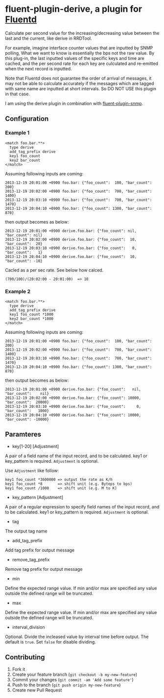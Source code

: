# fluent-plugin-derive, a plugin for [Fluentd](http://fluentd.org)

Calculate per second value for the increasing/decreasing value between the last and the current, like derive in RRDTool.

For example, imagine interface counter values that are inputted by SNMP polling, What we want to know is essentially the bps not the raw value. By this plug-in, the last inputted values of the specific keys and time are cached, and the per second rate for each key are culculated and re-emitted when the next record is inputted.

Note that Fluentd does not guarantee the order of arrival of messages, it may not be able to calculate accurately if the messages which are tagged with same name are inputted at short intervals. So DO NOT USE this plugin in that case.

I am using the derive plugin in combination with [fluent-plugin-snmp](https://github.com/iij/fluent-plugin-snmp).

## Configuration

### Example 1

    <match foo.bar.**>
      type derive
      add_tag_prefix derive
      key1 foo_count
      key2 bar_count
    </match>

Assuming following inputs are coming:

    2013-12-19 20:01:00 +0900 foo.bar: {"foo_count":  100, "bar_count":  200}
    2013-12-19 20:02:00 +0900 foo.bar: {"foo_count":  700, "bar_count": 1400}
    2013-12-19 20:03:10 +0900 foo.bar: {"foo_count":  700, "bar_count": 1470}
    2013-12-19 20:04:10 +0900 foo.bar: {"foo_count": 1300, "bar_count":  870}

then output becomes as below:

    2013-12-19 20:01:00 +0900 derive.foo.bar: {"foo_count": nil, "bar_count": nil}
    2013-12-19 20:02:00 +0900 derive.foo.bar: {"foo_count":  10, "bar_count":  20}
    2013-12-19 20:03:10 +0900 derive.foo.bar: {"foo_count":   0, "bar_count":   1}
    2013-12-19 20:04:10 +0900 derive.foo.bar: {"foo_count":  10, "bar_count": -10}

Cacled as a per sec rate. See below how calced.

    (700/100)/(20:02:00 - 20:01:00)  => 10

### Example 2

    <match foo.bar.**>
      type derive
      add_tag_prefix derive
      key1 foo_count *1000
      key2 bar_count *1000
    </match>

Assuming following inputs are coming:

    2013-12-19 20:01:00 +0900 foo.bar: {"foo_count":  100, "bar_count":  200}
    2013-12-19 20:02:00 +0900 foo.bar: {"foo_count":  700, "bar_count": 1400}
    2013-12-19 20:03:10 +0900 foo.bar: {"foo_count":  700, "bar_count": 1470}
    2013-12-19 20:04:10 +0900 foo.bar: {"foo_count": 1300, "bar_count":  870}

then output becomes as below:

    2013-12-19 20:01:00 +0900 derive.foo.bar: {"foo_count":   nil, "bar_count":    nil}
    2013-12-19 20:02:00 +0900 derive.foo.bar: {"foo_count": 10000, "bar_count":  20000}
    2013-12-19 20:03:10 +0900 derive.foo.bar: {"foo_count":     0, "bar_count":   1000}
    2013-12-19 20:04:10 +0900 derive.foo.bar: {"foo_count": 10000, "bar_count": -10000}

## Paramteres
* key[1-20] [Adjustment]

A pair of a field name of the input record, and to be calculated. key1 or key_pattern is required. `Adjustment` is optional.

Use `Adjustment` like follow:

    key1 foo_count *3600000 => output the rate as K/h
    key1 foo_count *8       => shift unit (e.g. Byteps to bps)
    key1 foo_count /1000    => shift unit (e.g. M to K)

* key_pattern [Adjustment]

A pair of a regular expression to specify field names of the input record, and to be calculated. key1 or key_pattern is required. `Adjustment` is optional.

* tag

The output tag name

* add_tag_prefix

Add tag prefix for output message

* remove_tag_prefix

Remove tag prefix for output message

* min

Define the expected range value. If min and/or max are specified any value outside the defined range will be truncated.

* max

Define the expected range value. If min and/or max are specified any value outside the defined range will be truncated.

* interval_division

Optional. Divide the incleased value by interval time before output. The default is `true`. Set `false` for disable dividing.

## Contributing

1. Fork it
2. Create your feature branch (`git checkout -b my-new-feature`)
3. Commit your changes (`git commit -am 'Add some feature'`)
4. Push to the branch (`git push origin my-new-feature`)
5. Create new Pull Request
